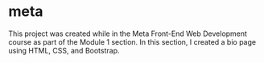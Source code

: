 # meta
This project was created while in the Meta Front-End Web Development course as part of the Module 1 section. 
In this section, I created a bio page using HTML, CSS, and Bootstrap.
